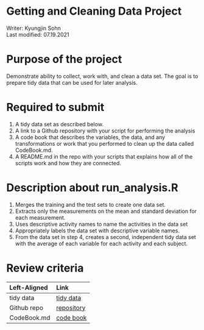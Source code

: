 # Getting and Cleaning Data Project

Writer: Kyungjin Sohn\
Last modified: 07.19.2021

# Purpose of the project

Demonstrate ability to collect, work with, and clean a data set. The goal is to prepare tidy data that can be used for later analysis.

# Required to submit

1) A tidy data set as described below.
2) A link to a Github repository with your script for performing the analysis
3) A code book that describes the variables, the data, and any transformations or work that you performed to clean up the data called CodeBook.md.
4) A README.md in the repo with your scripts that explains how all of the scripts work and how they are connected.

# Description about run_analysis.R
1.	Merges the training and the test sets to create one data set.
2.	Extracts only the measurements on the mean and standard deviation for each measurement. 
3.	Uses descriptive activity names to name the activities in the data set
4.	Appropriately labels the data set with descriptive variable names. 
5.	From the data set in step 4, creates a second, independent tidy data set with the average of each variable for each activity and each subject.

# Review criteria
| Left-Aligned  | Link  |
| :------------ |:----------------|
| tidy data     | [tidy data](https://github.com/KyungJin-JinnySohn/DataScience/blob/main/data/tidy_data.txt) |
| Github repo   | [repository](https://github.com/KyungJin-JinnySohn/DataScience)                             |
| CodeBook.md   | [code book]((https://github.com/KyungJin-JinnySohn/DataScience))        |